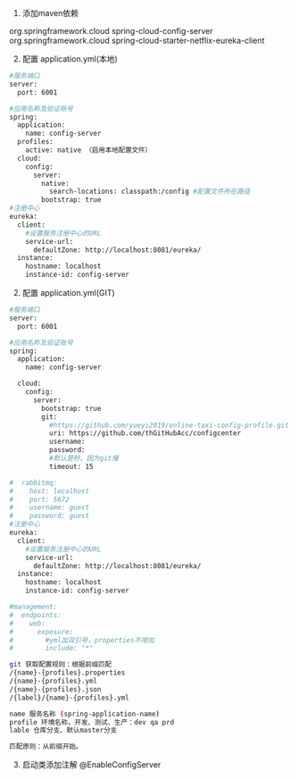 1. 添加maven依赖
<!-- 配置中心服务端：config-server -->
<dependency>
	<groupId>org.springframework.cloud</groupId>
	<artifactId>spring-cloud-config-server</artifactId>
</dependency>
<dependency>
	<groupId>org.springframework.cloud</groupId>
	<artifactId>spring-cloud-starter-netflix-eureka-client</artifactId>
</dependency>

2. 配置 application.yml(本地)
```sh
#服务端口
server:
  port: 6001

#应用名称及验证账号
spring:
  application:
    name: config-server
  profiles:
    active: native （启用本地配置文件）
  cloud:
    config:
      server:
        native:
          search-locations: classpath:/config #配置文件所在路径
        bootstrap: true
#注册中心
eureka:
  client:
    #设置服务注册中心的URL
    service-url:
      defaultZone: http://localhost:8081/eureka/
  instance:
    hostname: localhost
    instance-id: config-server
```

2. 配置 application.yml(GIT)
```sh
#服务端口
server:
  port: 6001

#应用名称及验证账号
spring:
  application:
    name: config-server

  cloud:
    config:
      server:
        bootstrap: true
        git:
          #https://github.com/yueyi2019/online-taxi-config-profile.git
          uri: https://github.com/thGitHubAcc/configcenter
          username:
          password:
          #默认是秒，因为git慢
          timeout: 15

#  rabbitmq:
#    host: localhost
#    port: 5672
#    username: guest
#    password: guest
#注册中心
eureka:
  client:
    #设置服务注册中心的URL
    service-url:
      defaultZone: http://localhost:8081/eureka/
  instance:
    hostname: localhost
    instance-id: config-server

#management:
#  endpoints:
#    web:
#      exposure:
#        #yml加双引号，properties不用加
#        include: "*"
```


```sh
git 获取配置规则：根据前缀匹配
/{name}-{profiles}.properties
/{name}-{profiles}.yml
/{name}-{profiles}.json
/{label}/{name}-{profiles}.yml

name 服务名称 (spring-application-name)
profile 环境名称，开发、测试、生产：dev qa prd
lable 仓库分支、默认master分支

匹配原则：从前缀开始。
```

3. 启动类添加注解
@EnableConfigServer